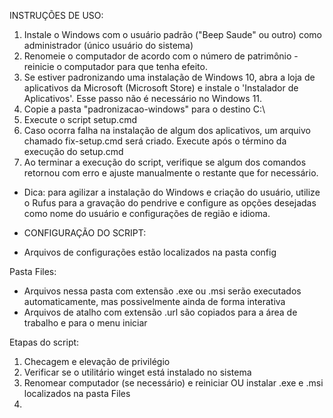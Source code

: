 INSTRUÇÕES DE USO: 
1) Instale o Windows com o usuário padrão ("Beep Saude" ou outro) como administrador (único usuário do sistema)
3) Renomeie o computador de acordo com o número de patrimônio - reinicie o computador para que tenha efeito.
4) Se estiver padronizando uma instalação de Windows 10, abra a loja de aplicativos da Microsoft (Microsoft Store) e instale o 'Instalador de Aplicativos'. Esse passo não é necessário no Windows 11.
5) Copie a pasta "padronizacao-windows" para o destino C:\
6) Execute o script setup.cmd
7) Caso ocorra falha na instalação de algum dos aplicativos, um arquivo chamado fix-setup.cmd será criado. Execute após o término da execução do setup.cmd
8) Ao terminar a execução do script, verifique se algum dos comandos retornou com erro e ajuste manualmente o restante que for necessário.

* Dica: para agilizar a instalação do Windows e criação do usuário, utilize o Rufus para a gravação do pendrive e configure as opções desejadas como nome do usuário e configurações de região e idioma.

* CONFIGURAÇÃO DO SCRIPT:
- Arquivos de configurações estão localizados na pasta config

Pasta Files:
- Arquivos nessa pasta com extensão .exe ou .msi serão executados automaticamente, mas possivelmente ainda de forma interativa
- Arquivos de atalho com extensão .url são copiados para a área de trabalho e para o menu iniciar

Etapas do script:
1) Checagem e elevação de privilégio
2) Verificar se o utilitário winget está instalado no sistema
3) Renomear computador (se necessário) e reiniciar OU instalar .exe e .msi localizados na pasta Files
4) 
